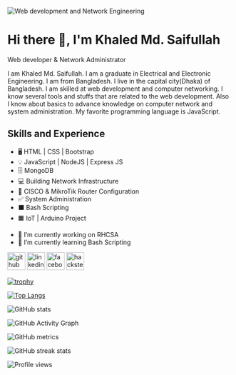 ![Web development and Network Engineering](https://github.com/Monmoy042/khaled-md-saifullah/blob/main/Portfolio-banner.png)

# Hi there 👋, I'm Khaled Md. Saifullah
Web developer & Network Administrator

I am Khaled Md. Saifullah. I am a graduate in Electrical and Electronic Engineering. I am from Bangladesh. I live in the capital city(Dhaka) of Bangladesh. I am skilled at web development and computer networking. I know several tools and stuffs that are related to the web development. Also I know about basics to advance knowledge on computer network and system administration. My favorite programming language is JavaScript.

## Skills and Experience
* 🖥️ HTML | CSS | Bootstrap
* 💡 JavaScript | NodeJS | Express JS
* 🗄️ MongoDB
* 💻 Building Network Infrastructure
* 🔁 CISCO & MikroTik Router Configuration
* ✅ System Administration
* ⬛ Bash Scripting
* 🟧 IoT | Arduino Project

- 🔭 I’m currently working on RHCSA 
- 🌱 I’m currently learning Bash Scripting 


[<img src='https://cdn.jsdelivr.net/npm/simple-icons@3.0.1/icons/github.svg' alt='github' height='40'>](https://github.com/Monmoy042)  [<img src='https://cdn.jsdelivr.net/npm/simple-icons@3.0.1/icons/linkedin.svg' alt='linkedin' height='40'>](https://www.linkedin.com/in/https://www.linkedin.com/in/khaled-md-saifullah//)  [<img src='https://cdn.jsdelivr.net/npm/simple-icons@3.0.1/icons/facebook.svg' alt='facebook' height='40'>](https://www.facebook.com/https://www.facebook.com/saifullah.monmoy)  [<img src='https://cdn.jsdelivr.net/npm/simple-icons@3.0.1/icons/hackster.svg' alt='hackster' height='40'>](https://www.hackster.io/KMsaifullah)  

[![trophy](https://github-profile-trophy.vercel.app/?username=Monmoy042)](https://github.com/ryo-ma/github-profile-trophy)

[![Top Langs](https://github-readme-stats.vercel.app/api/top-langs/?username=Monmoy042)](https://github.com/anuraghazra/github-readme-stats)

![GitHub stats](https://github-readme-stats.vercel.app/api?username=Monmoy042&show_icons=true)  

![GitHub Activity Graph](https://activity-graph.herokuapp.com/graph?username=Monmoy042)  

![GitHub metrics](https://metrics.lecoq.io/Monmoy042)  

![GitHub streak stats](https://github-readme-streak-stats.herokuapp.com/?user=Monmoy042)  

![Profile views](https://gpvc.arturio.dev/Monmoy042)  
